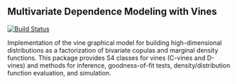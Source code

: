 Multivariate Dependence Modeling with Vines
-------------------------------------------

[![Build Status](https://travis-ci.org/yasserglez/vines.svg?branch=master)](https://travis-ci.org/yasserglez/vines)

Implementation of the vine graphical model for building
high-dimensional distributions as a factorization of bivariate copulas
and marginal density functions. This package provides S4 classes for
vines (C-vines and D-vines) and methods for inference, goodness-of-fit
tests, density/distribution function evaluation, and simulation.
